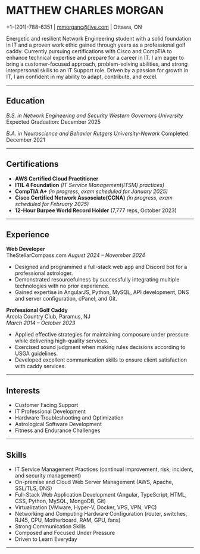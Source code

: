 # MATTHEW CHARLES MORGAN  
+1-(201)-788-6351 | [mmorganc@live.com](mailto:mmorganc@live.com) | Ottawa, ON

Energetic and resilient Network Engineering student with a solid foundation in IT and a proven work ethic gained through years as a professional golf caddy. Currently pursuing certifications with Cisco and CompTIA to enhance technical expertise and prepare for a career in IT. I am eager to bring a customer-focused approach, problem-solving abilities, and strong interpersonal skills to an IT Support role. Driven by a passion for growth in IT, I am confident in my ability to adapt, contribute, and excel.

---

## Education  
*B.S. in Network Engineering and Security Western Governors University*  Expected Graduation: December 2025  

*B.A. in Neuroscience and Behavior Rutgers University-Newark* Completed: December 2021  

---

## Certifications  
- **AWS Certified Cloud Practitioner**  
- **ITIL 4 Foundation** *(IT Service Management(ITSM) practices)*
- **CompTIA A+** *(in progress, exam scheduled for January 2025)*
- **Cisco Certified Network Assosciate(CCNA)** *(in progress, exam scheduled for February 2025)*
- **12-Hour Burpee World Record Holder** (7,777 reps, October 2023)  

---

## Experience  

**Web Developer**  
TheStellarCompass.com 
*August 2024 – November 2024*  
- Designed and programmed a full-stack web app and Discord bot for a professional astrologer.  
- Demonstrated resourcefulness by successfully integrating multiple technologies with no prior experience.  
- Gained expertise in AngularJS, Python, MySQL, API development, DNS and server configuration, cPanel, and Git.  

**Professional Golf Caddy**  
Arcola Country Club, Paramus, NJ  
*March 2014 – October 2023*  
- Applied effective strategies for maintaining composure under pressure while delivering high-quality services.  
- Exercised sound judgment when making rules decisions according to USGA guidelines.  
- Developed excellent communication skills to ensure client satisfaction with caddy services.  

---

## Interests  
- Customer Facing Support
- IT Professional Development
- Hardware Troubleshooting and Optimization
- Astrological Software Development
- Fitness and Endurance Challenges  

---

## Skills
- IT Service Management Practices (continual improvement, risk, incident, and security management)
- On-premise and Cloud Web Server Management (AWS, Apache, SSL/TLS, DNS)
- Full-Stack Web Application Development (Angular, TypeScript, HTML, CSS, Python, MySQL, MongoDB, Git)
- Virtualization (VMware, Hyper-V, Docker, VPS, VPN, VPC)
- Networking and Computing Hardware Configuration (router, switches, RJ45, CPU, Motherboard, RAM, GPU, fans)  
- Strong Communication Skills
- Composed and Focused Under Pressure 
- Driven to Learn Everyday  

---
